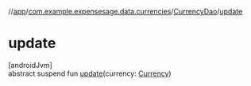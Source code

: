 //[app](../../../index.md)/[com.example.expensesage.data.currencies](../index.md)/[CurrencyDao](index.md)/[update](update.md)

# update

[androidJvm]\
abstract suspend fun [update](update.md)(currency: [Currency](../-currency/index.md))

